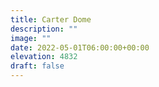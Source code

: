 ```yaml
---
title: Carter Dome
description: ""
image: ""
date: 2022-05-01T06:00:00+00:00
elevation: 4832
draft: false
---
```

